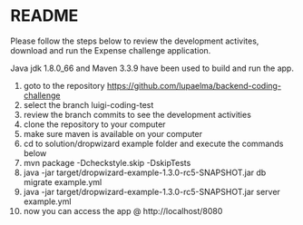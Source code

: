README
====
Please follow the steps below to review the development activites,
download and run the Expense challenge application.

Java jdk 1.8.0_66 and Maven 3.3.9 have been used to build and run the app.

1. goto to the repository https://github.com/lupaelma/backend-coding-challenge
0. select the branch luigi-coding-test
0. review the branch commits to see the development activities
0. clone the repository to your computer
0. make sure maven is available on your computer
0. cd to solution/dropwizard example folder and execute the commands below
0. mvn package -Dcheckstyle.skip -DskipTests
0. java -jar target/dropwizard-example-1.3.0-rc5-SNAPSHOT.jar db migrate example.yml
0. java -jar target/dropwizard-example-1.3.0-rc5-SNAPSHOT.jar server example.yml
0. now you can access the app @ http://localhost/8080

